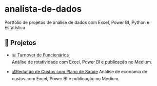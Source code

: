 # analista-de-dados
Portfólio de projetos de análise de dados com Excel, Power BI, Python e Estatística
## 📁 Projetos

- [📊 Turnover de Funcionários](./turnover)  
  Análise de rotatividade com Excel, Power BI e publicação no Medium.

- [💰Redução de Custos com Plano de Saúde](reducao-custos-saude/)
  Análise de economia de custos com Excel, Power BI e publicação no Medium.
